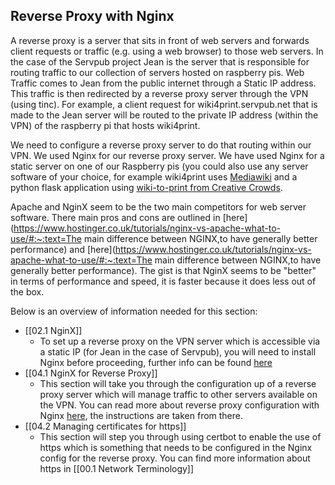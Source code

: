 ## Reverse Proxy with Nginx

A reverse proxy is a server that sits in front of web servers and forwards client requests or traffic  (e.g. using a web browser) to those web servers. In the case of the Servpub project Jean is the server that is responsible for routing traffic to our collection of servers hosted on raspberry pis. Web Traffic comes to Jean from the public internet through a Static IP address. This traffic is then redirected by a reverse proxy server through the VPN  (using tinc). For example, a client request for wiki4print.servpub.net that is made to the Jean server will be routed to the private IP address (within the VPN) of the raspberry pi that hosts wiki4print. 

We need to configure a reverse proxy server to do that routing within our VPN.  We used Nginx for our reverse proxy server. We have used Nginx for a static server on one of our Raspberry pis (you could also use any server software of your choice, for example wiki4print uses [Mediawiki](https://www.mediawiki.org/wiki/MediaWiki) and a python flask application using [wiki-to-print from Creative Crowds](https://cc.vvvvvvaria.org/wiki/Wiki-to-print). 

Apache and NginX seem to be the two main competitors for web server software. There main pros and cons are outlined in [here](https://www.hostinger.co.uk/tutorials/nginx-vs-apache-what-to-use/#:~:text=The main difference between NGINX,to have generally better performance) and [here](https://www.hostinger.co.uk/tutorials/nginx-vs-apache-what-to-use/#:~:text=The main difference between NGINX,to have generally better performance). The gist is that NginX seems to be "better" in terms of performance and speed, it is faster because it does less out of the box.

Below is an overview of information needed for this section:
- [[02.1 NginX]] 
	- To set up a reverse proxy on the VPN server which is accessible via a static IP (for Jean in the case of Servpub), you will need to install Nginx before proceeding, further info can be found [here](https://docs.nginx.com/nginx/admin-guide/installing-nginx/installing-nginx-open-source/)
- [[04.1 NginX for Reverse Proxy]]
	- This section will take you through the configuration up of a reverse proxy server which will manage traffic to other servers available on the VPN. You can read more about reverse proxy configuration with Nginx [here](https://docs.nginx.com/nginx/admin-guide/web-server/reverse-proxy/), the instructions are taken from there. 
- [[04.2 Managing certificates for https]]
	- This section will step you through using certbot to enable the use of https which is something that needs to be configured in the Nginx config for the reverse proxy. You can find more information about https in [[00.1 Network Terminology]]

